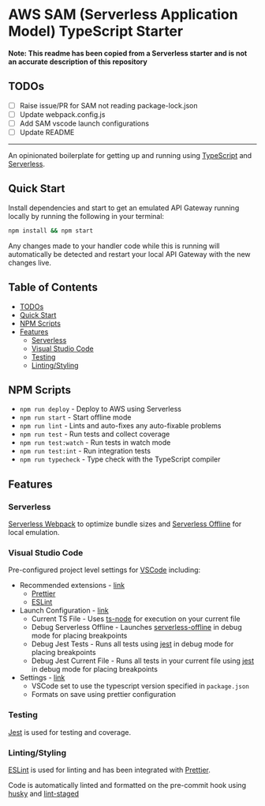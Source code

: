 <!-- omit in toc -->
# AWS SAM (Serverless Application Model) TypeScript Starter

**Note: This readme has been copied from a Serverless starter and is not an accurate
description of this repository**

## TODOs

- [ ] Raise issue/PR for SAM not reading package-lock.json
- [ ] Update webpack.config.js
- [ ] Add SAM vscode launch configurations
- [ ] Update README

---

An opinionated boilerplate for getting up and running using [TypeScript](https://www.typescriptlang.org/)
and [Serverless](https://www.serverless.com/).

## Quick Start

Install dependencies and start to get an emulated API Gateway
running locally by running the following in your terminal:

```sh
npm install && npm start
```

Any changes made to your handler code while this is running will
automatically be detected and restart your local API Gateway
with the new changes live.

<!-- omit in toc -->
## Table of Contents

- [TODOs](#todos)
- [Quick Start](#quick-start)
- [NPM Scripts](#npm-scripts)
- [Features](#features)
  - [Serverless](#serverless)
  - [Visual Studio Code](#visual-studio-code)
  - [Testing](#testing)
  - [Linting/Styling](#lintingstyling)

## NPM Scripts

- `npm run deploy` - Deploy to AWS using Serverless
- `npm run start` - Start offline mode
- `npm run lint` - Lints and auto-fixes any auto-fixable problems
- `npm run test` - Run tests and collect coverage
- `npm run test:watch` - Run tests in watch mode
- `npm run test:int` - Run integration tests
- `npm run typecheck` - Type check with the TypeScript compiler

## Features

### Serverless

[Serverless Webpack](https://github.com/serverless-heaven/serverless-webpack) to
optimize bundle sizes and [Serverless Offline](https://github.com/dherault/serverless-offline)
for local emulation.

### Visual Studio Code

Pre-configured project level settings for [VSCode](https://github.com/microsoft/vscode) including:

- Recommended extensions - [link](./.vscode/extensions.json)
  - [Prettier](https://marketplace.visualstudio.com/items?itemName=esbenp.prettier-vscode)
  - [ESLint](https://marketplace.visualstudio.com/items?itemName=dbaeumer.vscode-eslint)
- Launch Configuration - [link](./.vscode/launch.json)
  - Current TS File - Uses [ts-node](https://github.com/TypeStrong/ts-node) for execution on your current file
  - Debug Serverless Offline - Launches [serverless-offline](https://github.com/dherault/serverless-offline) in debug mode for placing breakpoints
  - Debug Jest Tests - Runs all tests using [jest](https://github.com/facebook/jest) in debug mode for placing breakpoints
  - Debug Jest Current File - Runs all tests in your current file using [jest](https://github.com/facebook/jest) in debug mode for placing breakpoints
- Settings - [link](./.vscode/settings.json)
  - VSCode set to use the typescript version specified in `package.json`
  - Formats on save using prettier configuration

### Testing

[Jest](https://jestjs.io/) is used for testing and coverage.

### Linting/Styling

[ESLint](https://eslint.org/) is used for linting and has been integrated with
[Prettier](https://prettier.io/).

Code is automatically linted and formatted on the pre-commit hook using [husky](https://github.com/typicode/husky)
and [lint-staged](https://github.com/okonet/lint-staged)
